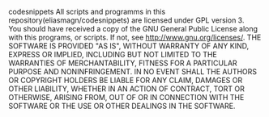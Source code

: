 

 codesnippets
All scripts and programms in this repository(eliasmagn/codesnippets) 
are licensed under GPL version 3.  
You should have received a copy of the GNU General Public License along 
with this programs, or scripts. 
If not, see http://www.gnu.org/licenses/.
THE SOFTWARE IS PROVIDED "AS IS", WITHOUT WARRANTY OF ANY KIND, EXPRESS OR
IMPLIED, INCLUDING BUT NOT LIMITED TO THE WARRANTIES OF MERCHANTABILITY,
FITNESS FOR A PARTICULAR PURPOSE AND NONINFRINGEMENT. IN NO EVENT SHALL THE
AUTHORS OR COPYRIGHT HOLDERS BE LIABLE FOR ANY CLAIM, DAMAGES OR OTHER
LIABILITY, WHETHER IN AN ACTION OF CONTRACT, TORT OR OTHERWISE, ARISING FROM,
OUT OF OR IN CONNECTION WITH THE SOFTWARE OR THE USE OR OTHER DEALINGS IN
THE SOFTWARE. 

